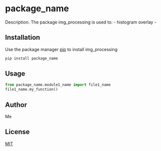 # package_name
Description. 
The package img_processing is used to:
	- histogram overlay
	-

## Installation

Use the package manager [pip](https://pip.pypa.io/en/stable/) to install img_processing

```bash
pip install package_name
```

## Usage

```python
from package_name.module1_name import file1_name
file1_name.my_function()
```

## Author
Me

## License
[MIT](https://choosealicense.com/licenses/mit/)
